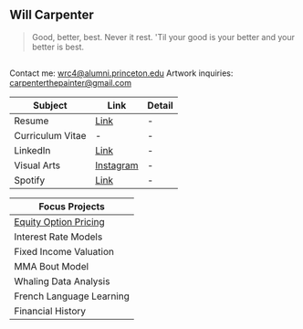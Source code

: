## Will Carpenter

>Good, better, best. Never it rest. 'Til your good is your better and your better is best.
##

Contact me:   wrc4@alumni.princeton.edu
Artwork inquiries: carpenterthepainter@gmail.com

| Subject | Link | Detail | 
| --- | --- | --- |
| Resume | [Link](https://github.com/wrcarpenter/Resume) | - | 
| Curriculum Vitae | - | - |  
| LinkedIn |[Link](https://www.linkedin.com/in/williamrcarpenter/) | - | 
| Visual Arts | [Instagram](https://www.instagram.com/carpenterthepainter/) | - | 
| Spotify | [Link](https://open.spotify.com/user/williamrcarpenter) | - | 

| Focus Projects |
| --- |
|[Equity Option Pricing](https://github.com/wrcarpenter/Equity-Derivative-Models/) | 
| Interest Rate Models|
|Fixed Income Valuation|
| MMA Bout Model|
| Whaling Data Analysis|
|French Language Learning|
|Financial History|



<!--
**wrcarpenter/wrcarpenter** is a ✨ _special_ ✨ repository because its `README.md` (this file) appears on your GitHub profile.

Here are some ideas to get you started:

- 🔭 I’m currently working on ...
- 🌱 I’m currently learning ...
- 👯 I’m looking to collaborate on ...
- 🤔 I’m looking for help with ...
- 💬 Ask me about ...
- 📫 How to reach me: ...
- 😄 Pronouns: ...
- ⚡ Fun fact: ...
-->
